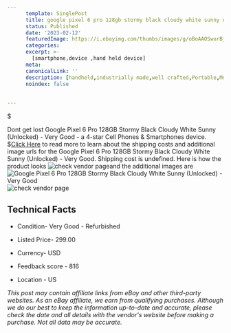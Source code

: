```yaml
---
      template: SinglePost
      title: google pixel 6 pro 128gb stormy black cloudy white sunny unlocked very good
      status: Published
      date: '2023-02-12'
      featuredImage: https://i.ebayimg.com/thumbs/images/g/oBoAAOSworBjJM92/s-l225.jpg
      categories: 
      excerpt: >-
        [smartphone,device ,hand held device]
      meta:
      canonicalLink: ''
      description: [handheld,industrially made,well crafted,Portable,Mobile,Compact,Convenient,Lightweight,Maneuverable,Man-portable,Miniature,Carriable,Hand-held,Light,Holdable,Transportable,Mobile device,Pocket-sized,On-the-go,Wireless,Cordless,Compact size,Convenient size, smartphone,device ,hand held device]
      noindex: false
      
        
---
```

$

Dont get lost  Google Pixel 6 Pro 128GB Stormy Black Cloudy White Sunny (Unlocked) - Very Good - a 4-star Cell Phones & Smartphones device.
$[Click Here](https://www.ebay.com/itm/144719964885?hash=item21b1fb6ad5%3Ag%3AoBoAAOSworBjJM92&amdata=enc%3AAQAHAAAA4KYEJksiTv%2BzvF2LGm9%2Bqpjn8iGtYVfX4oYm5YXvV3v1Oxyu9m4r3N7C1g5sUvtKaRHAq0cYL6SQXxRq4J24RBUg3HFQaA5uAuv%2F7a2%2FzxzQnzZ5YV2C3cHOx6JOwrmXdRw7czfQ00xtxV%2FZy3P25lRzVeZp7mF1etE976uCWNn2tk%2FcEtzFnde1Qg9rBChYmTuMzuymMOlRmrgOnHGct4d1b0DYkCWKlcWYcfsE%2FIzS0fUPDn6XLjf8XczV3DNJBadOsfFzHScvFuRMwJnhEVegQJpWGapxI2FnB3Ul3DtY&mkevt=1&mkcid=1&mkrid=711-53200-19255-0&campid=%253CePNCampaignId%253E&customid=%253CreferenceId%253E&toolid=10049) to read more to learn about the shipping costs and additional image urls for the Google Pixel 6 Pro 128GB Stormy Black Cloudy White Sunny (Unlocked) - Very Good. Shipping cost is undefined. Here is how the product looks ![check vendor page](https://i.ebayimg.com/thumbs/images/g/oBoAAOSworBjJM92/s-l225.jpg)and the additional images are![Google Pixel 6 Pro 128GB Stormy Black Cloudy White Sunny (Unlocked) - Very Good](https://i.ebayimg.com/images/g/oBoAAOSworBjJM92/s-l1600.jpg)![check vendor page](https://origin-galleryplus.ebayimg.com/ws/web/144719964885_2_0_1/225x225.jpg,https://origin-galleryplus.ebayimg.com/ws/web/144719964885_3_0_1/225x225.jpg,https://origin-galleryplus.ebayimg.com/ws/web/144719964885_4_0_1/225x225.jpg,https://origin-galleryplus.ebayimg.com/ws/web/144719964885_5_0_1/225x225.jpg)



 ## Technical Facts 



     
      

 - Condition- Very Good - Refurbished 


      

 - Listed Price- 299.00 


      

 - Currency- USD 


      

 - Feedback score - 816 


      

 - Location - US 


      
      

 *_This post may contain affiliate links from eBay and other third-party websites. As an eBay affiliate, we earn from qualifying purchases. Although we do our best to keep the information up-to-date and accurate, please check the date and all details with the vendor's website before making a purchase. Not all data may be accurate._*






